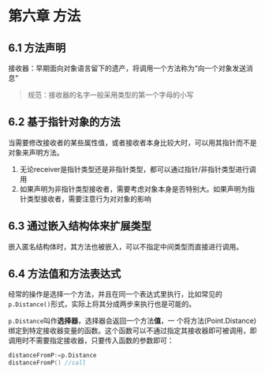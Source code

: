 # 第六章 方法

## 6.1 方法声明

接收器：早期面向对象语言留下的遗产，将调用一个方法称为“向一个对象发送消息”

> 规范：接收器的名字一般采用类型的第一个字母的小写

## 6.2 基于指针对象的方法

当需要修改接收者的某些属性值，或者接收者本身比较大时，可以用其指针而不是对象来声明方法。

1. 无论receiver是指针类型还是非指针类型，都可以通过指针/非指针类型进行调用
2. 如果声明为非指针类型接收者，需要考虑对象本身是否特别大。如果声明为指针类型接收者，需要注意行为对对象的影响

## 6.3 通过嵌入结构体来扩展类型

嵌入匿名结构体时，其方法也被嵌入，可以不指定中间类型而直接进行调用。

## 6.4 方法值和方法表达式

经常的操作是选择一个方法，并且在同一个表达式里执行，比如常见的`p.Distance()`形式，实际上将其分成两步来执行也是可能的。

`p.Distance`叫作**选择器**，选择器会返回一个方法**值**，一 个将方法(Point.Distance)绑定到特定接收器变量的函数。这个函数可以不通过指定其接收器即可被调用，即调用时不需要指定接收器，只要传入函数的参数即可：

```go
distanceFromP:=p.Distance
distanceFromP() //call
```

